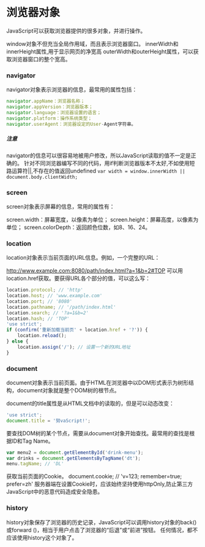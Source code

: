 # 浏览器对象

JavaScript可以获取浏览器提供的很多对象，并进行操作。

window对象不但充当全局作用域，而且表示浏览器窗口。
innerWidth和innerHeight属性,用于显示网页的净宽高
outerWidth和outerHeight属性，可以获取浏览器窗口的整个宽高。

### navigator
navigator对象表示浏览器的信息，最常用的属性包括：

```javascript
navigator.appName：浏览器名称；
navigator.appVersion：浏览器版本；
navigator.language：浏览器设置的语言；
navigator.platform：操作系统类型；
navigator.userAgent：浏览器设定的User-Agent字符串。
```

##### 注意
navigator的信息可以很容易地被用户修改，所以JavaScript读取的值不一定是正确的。
针对不同浏览器编写不同的代码，用if判断浏览器版本不太好,不如使用短路运算符||,不存在的值返回undefined
`var width = window.innerWidth || document.body.clientWidth;`

### screen
screen对象表示屏幕的信息，常用的属性有：

screen.width：屏幕宽度，以像素为单位；
screen.height：屏幕高度，以像素为单位；
screen.colorDepth：返回颜色位数，如8、16、24。

### location
location对象表示当前页面的URL信息。例如，一个完整的URL：

http://www.example.com:8080/path/index.html?a=1&b=2#TOP
可以用location.href获取。要获得URL各个部分的值，可以这么写：

```javascript
location.protocol; // 'http'
location.host; // 'www.example.com'
location.port; // '8080'
location.pathname; // '/path/index.html'
location.search; // '?a=1&b=2'
location.hash; // 'TOP'
'use strict';
if (confirm('重新加载当前页' + location.href + '?')) {
    location.reload();
} else {
    location.assign('/'); // 设置一个新的URL地址
}
```

### document

document对象表示当前页面。由于HTML在浏览器中以DOM形式表示为树形结构，document对象就是整个DOM树的根节点。

document的title属性是从HTML文档中的<title>xxx</title>读取的，但是可以动态改变：
```javascript
'use strict';
document.title = '努vaScript!';
```

要查找DOM树的某个节点，需要从document对象开始查找。最常用的查找是根据ID和Tag Name。
```javascript
var menu2 = document.getElementById('drink-menu');
var drinks = document.getElementsByTagName('dt');
menu.tagName; // 'DL'
```

获取当前页面的Cookie。
document.cookie; // 'v=123; remember=true; prefer=zh'
服务器端在设置Cookie时，应该始终坚持使用httpOnly,防止第三方JavaScript中的恶意代码造成安全隐患。

### history

history对象保存了浏览器的历史记录，JavaScript可以调用history对象的back()或forward ()，相当于用户点击了浏览器的“后退”或“前进”按钮。
任何情况，都不应该使用history这个对象了。
